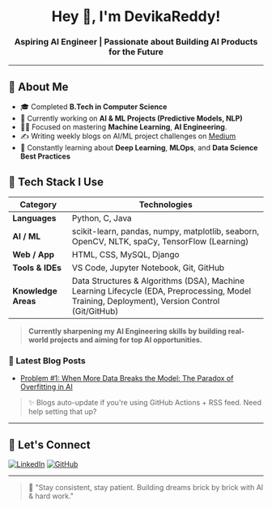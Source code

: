 <h1 align="center">Hey 👋, I'm DevikaReddy!</h1>
<h3 align="center">Aspiring AI Engineer | Passionate about Building AI Products for the Future</h3>

---

## 🚀 About Me
- 🎓 Completed **B.Tech in Computer Science**
- 🔭 Currently working on **AI & ML Projects (Predictive Models, NLP)**
- 🧑‍💻 Focused on mastering **Machine Learning**, **AI Engineering**.
- ✍️ Writing weekly blogs on AI/ML project challenges on [Medium](https://devikawrites.medium.com)  
- 🌱 Constantly learning about **Deep Learning**, **MLOps**, and **Data Science Best Practices**

## 💼 Tech Stack I Use

| Category           | Technologies                                   |
|--------------------|-------------------------------------------------|
| **Languages**      | Python, C, Java                                 |
| **AI / ML**        | scikit-learn, pandas, numpy, matplotlib, seaborn, OpenCV, NLTK, spaCy, TensorFlow (Learning) |
| **Web / App**      | HTML, CSS, MySQL, Django                        |
| **Tools & IDEs**   | VS Code, Jupyter Notebook, Git, GitHub |
| **Knowledge Areas**| Data Structures & Algorithms (DSA), Machine Learning Lifecycle (EDA, Preprocessing, Model Training, Deployment), Version Control (Git/GitHub) |


> **Currently sharpening my AI Engineering skills by building real-world projects and aiming for top AI opportunities.**



### 📝 Latest Blog Posts
<!-- BLOG-POST-LIST:START -->
- [Problem #1: When More Data Breaks the Model: The Paradox of Overfitting in AI](https://medium.com/@devikareddykundavaram/when-more-data-breaks-the-model-the-paradox-of-overfitting-in-ai-2dcd77a6b59a)  
<!-- BLOG-POST-LIST:END -->

> ✨ Blogs auto-update if you're using GitHub Actions + RSS feed. Need help setting that up?

---

## 🔗 Let's Connect
[![LinkedIn](https://img.shields.io/badge/-LinkedIn-blue?style=flat&logo=linkedin&logoColor=white)](https://www.linkedin.com/in/devika-reddy-kundavaram-bb3a0122a/)
[![GitHub](https://img.shields.io/badge/-GitHub-black?style=flat&logo=github&logoColor=white)](https://github.com/DevikaReddyKundavaram)

---

> 🌟 "Stay consistent, stay patient. Building dreams brick by brick with AI & hard work."  
